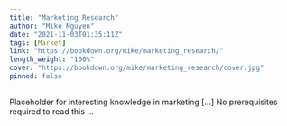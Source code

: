 ```yaml
---
title: "Marketing Research"
author: "Mike Nguyen"
date: "2021-11-03T01:35:11Z"
tags: [Market]
link: "https://bookdown.org/mike/marketing_research/"
length_weight: "100%"
cover: "https://bookdown.org/mike/marketing_research/cover.jpg"
pinned: false
---
```


Placeholder for interesting knowledge in marketing [...] No prerequisites required to read this ...
